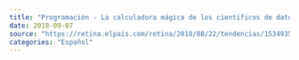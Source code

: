 ```yaml
---
title: "Programación - La calculadora mágica de los científicos de datos cumple 25 años"
date: 2018-09-07
source: "https://retina.elpais.com/retina/2018/08/22/tendencias/1534935352_747125.html"
categories: "Español"
---
```

